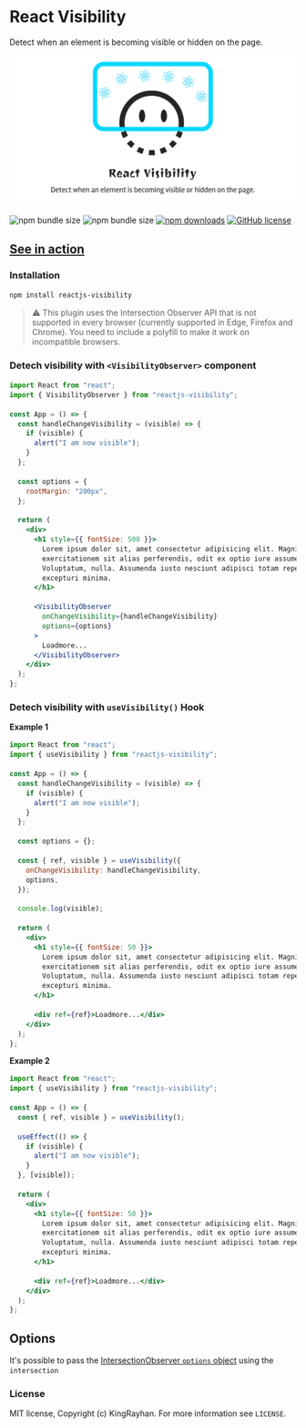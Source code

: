 # React Visibility

Detect when an element is becoming visible or hidden on the page.

<div align="center">
    <img src="react-visibility.jpg"/>
</div>

![npm bundle size](https://img.shields.io/bundlephobia/min/reactjs-visibility)
![npm bundle size](https://img.shields.io/bundlephobia/minzip/reactjs-visibility)
[![npm downloads](https://img.shields.io/npm/dt/@kingrayhan/react-onscreen)](https://www.npmjs.com/package/reactjs-visibility)
[![GitHub license](https://img.shields.io/badge/license-MIT-blue.svg)](https://github.com/kingrayhan/reactjs-visibility/blob/master/LICENSE)

## [See in action](https://kingrayhan.github.io/reactjs-visibility/)

### Installation

```bash
npm install reactjs-visibility
```

> ⚠️ This plugin uses the Intersection Observer API that is not supported in every browser (currently supported in Edge, Firefox and Chrome). You need to include a polyfill to make it work on incompatible browsers.

### Detech visibility with `<VisibilityObserver>` component

```jsx
import React from "react";
import { VisibilityObserver } from "reactjs-visibility";

const App = () => {
  const handleChangeVisibility = (visible) => {
    if (visible) {
      alert("I am now visible");
    }
  };

  const options = {
    rootMargin: "200px",
  };

  return (
    <div>
      <h1 style={{ fontSize: 500 }}>
        Lorem ipsum dolor sit, amet consectetur adipisicing elit. Magni nam
        exercitationem sit alias perferendis, odit ex optio iure assumenda!
        Voluptatum, nulla. Assumenda iusto nesciunt adipisci totam repellat id
        excepturi minima.
      </h1>

      <VisibilityObserver
        onChangeVisibility={handleChangeVisibility}
        options={options}
      >
        Loadmore...
      </VisibilityObserver>
    </div>
  );
};
```

### Detech visibility with `useVisibility()` Hook

**Example 1**

```jsx
import React from "react";
import { useVisibility } from "reactjs-visibility";

const App = () => {
  const handleChangeVisibility = (visible) => {
    if (visible) {
      alert("I am now visible");
    }
  };

  const options = {};

  const { ref, visible } = useVisibility({
    onChangeVisibility: handleChangeVisibility,
    options,
  });

  console.log(visible);

  return (
    <div>
      <h1 style={{ fontSize: 50 }}>
        Lorem ipsum dolor sit, amet consectetur adipisicing elit. Magni nam
        exercitationem sit alias perferendis, odit ex optio iure assumenda!
        Voluptatum, nulla. Assumenda iusto nesciunt adipisci totam repellat id
        excepturi minima.
      </h1>

      <div ref={ref}>Loadmore...</div>
    </div>
  );
};
```

**Example 2**

```jsx
import React from "react";
import { useVisibility } from "reactjs-visibility";

const App = () => {
  const { ref, visible } = useVisibility();

  useEffect(() => {
    if (visible) {
      alert("I am now visible");
    }
  }, [visible]);

  return (
    <div>
      <h1 style={{ fontSize: 50 }}>
        Lorem ipsum dolor sit, amet consectetur adipisicing elit. Magni nam
        exercitationem sit alias perferendis, odit ex optio iure assumenda!
        Voluptatum, nulla. Assumenda iusto nesciunt adipisci totam repellat id
        excepturi minima.
      </h1>

      <div ref={ref}>Loadmore...</div>
    </div>
  );
};
```

## Options

It's possible to pass the [IntersectionObserver `options` object](https://developer.mozilla.org/en-US/docs/Web/API/IntersectionObserver/IntersectionObserver#Parameters) using the `intersection`

### License

MIT license, Copyright (c) KingRayhan. For more information see `LICENSE`.
